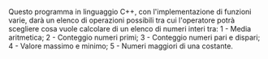 Questo programma in linguaggio C++, con l'implementazione di funzioni varie,
darà un elenco di operazioni possibili tra cui l'operatore potrà scegliere
cosa vuole calcolare di un elenco di numeri interi tra:
1 - Media aritmetica; 
2 - Conteggio numeri primi; 
3 - Conteggio numeri pari e dispari;
4 - Valore massimo e minimo; 
5 - Numeri maggiori di una costante.
